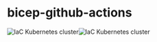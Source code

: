 # bicep-github-actions
![IaC Kubernetes cluster](https://github.com/dewolfs/bicep-github-actions/workflows/IaC%20Kubernetes%20cluster/badge.svg)![IaC Kubernetes cluster](https://github.com/dewolfs/bicep-github-actions/workflows/IaC%20Kubernetes%20cluster/badge.svg)

